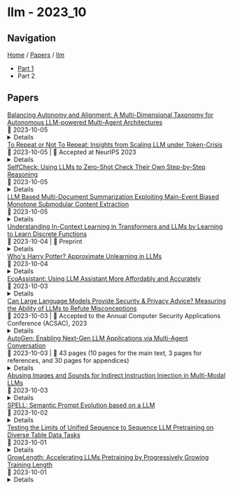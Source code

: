 # llm - 2023_10

## Navigation

[Home](https://arxcompass.github.io) / [Papers](https://arxcompass.github.io/papers) / [llm](https://arxcompass.github.io/papers/llm)

- [Part 1](papers_1.md)
- Part 2

## Papers

<div class="paper-card">
    <div class="paper-title"><a href="http://arxiv.org/abs/2310.03659v1">Balancing Autonomy and Alignment: A Multi-Dimensional Taxonomy for Autonomous LLM-powered Multi-Agent Architectures</a></div>
    <div class="paper-meta">
      📅 2023-10-05
    </div>
    <details class="paper-abstract">
      Large language models (LLMs) have revolutionized the field of artificial intelligence, endowing it with sophisticated language understanding and generation capabilities. However, when faced with more complex and interconnected tasks that demand a profound and iterative thought process, LLMs reveal their inherent limitations. Autonomous LLM-powered multi-agent systems represent a strategic response to these challenges. Such systems strive for autonomously tackling user-prompted goals by decomposing them into manageable tasks and orchestrating their execution and result synthesis through a collective of specialized intelligent agents. Equipped with LLM-powered reasoning capabilities, these agents harness the cognitive synergy of collaborating with their peers, enhanced by leveraging contextual resources such as tools and datasets. While these architectures hold promising potential in amplifying AI capabilities, striking the right balance between different levels of autonomy and alignment remains the crucial challenge for their effective operation. This paper proposes a comprehensive multi-dimensional taxonomy, engineered to analyze how autonomous LLM-powered multi-agent systems balance the dynamic interplay between autonomy and alignment across various aspects inherent to architectural viewpoints such as goal-driven task management, agent composition, multi-agent collaboration, and context interaction. It also includes a domain-ontology model specifying fundamental architectural concepts. Our taxonomy aims to empower researchers, engineers, and AI practitioners to systematically analyze the architectural dynamics and balancing strategies employed by these increasingly prevalent AI systems. The exploratory taxonomic classification of selected representative LLM-powered multi-agent systems illustrates its practical utility and reveals potential for future research and development.
    </details>
</div>
<div class="paper-card">
    <div class="paper-title"><a href="http://arxiv.org/abs/2305.13230v2">To Repeat or Not To Repeat: Insights from Scaling LLM under Token-Crisis</a></div>
    <div class="paper-meta">
      📅 2023-10-05
      | 💬 Accepted at NeurIPS 2023
    </div>
    <details class="paper-abstract">
      Recent research has highlighted the importance of dataset size in scaling language models. However, large language models (LLMs) are notoriously token-hungry during pre-training, and high-quality text data on the web is approaching its scaling limit for LLMs. To further enhance LLMs, a straightforward approach is to repeat the pre-training data for additional epochs. In this study, we empirically investigate three key aspects under this approach. First, we explore the consequences of repeating pre-training data, revealing that the model is susceptible to overfitting, leading to multi-epoch degradation. Second, we examine the key factors contributing to multi-epoch degradation, finding that significant factors include dataset size, model parameters, and training objectives, while less influential factors consist of dataset quality and model FLOPs. Finally, we explore whether widely used regularization can alleviate multi-epoch degradation. Most regularization techniques do not yield significant improvements, except for dropout, which demonstrates remarkable effectiveness but requires careful tuning when scaling up the model size. Additionally, we discover that leveraging mixture-of-experts (MoE) enables cost-effective and efficient hyper-parameter tuning for computationally intensive dense LLMs with comparable trainable parameters, potentially impacting efficient LLM development on a broader scale.
    </details>
</div>
<div class="paper-card">
    <div class="paper-title"><a href="http://arxiv.org/abs/2308.00436v3">SelfCheck: Using LLMs to Zero-Shot Check Their Own Step-by-Step Reasoning</a></div>
    <div class="paper-meta">
      📅 2023-10-05
    </div>
    <details class="paper-abstract">
      The recent progress in large language models (LLMs), especially the invention of chain-of-thought prompting, has made it possible to automatically answer questions by stepwise reasoning. However, when faced with more complicated problems that require non-linear thinking, even the strongest LLMs make mistakes. To address this, we explore whether LLMs are able to recognize errors in their own step-by-step reasoning, without resorting to external resources. To this end, we propose SelfCheck, a general-purpose zero-shot verification schema for recognizing such errors. We then use the results of these checks to improve question-answering performance by conducting weighted voting on multiple solutions to the question. We test SelfCheck on three datasets (GSM8K, MathQA, and MATH) and find that it successfully recognizes errors and, in turn, increases final answer accuracies.
    </details>
</div>
<div class="paper-card">
    <div class="paper-title"><a href="http://arxiv.org/abs/2310.03414v1">LLM Based Multi-Document Summarization Exploiting Main-Event Biased Monotone Submodular Content Extraction</a></div>
    <div class="paper-meta">
      📅 2023-10-05
    </div>
    <details class="paper-abstract">
      Multi-document summarization is a challenging task due to its inherent subjective bias, highlighted by the low inter-annotator ROUGE-1 score of 0.4 among DUC-2004 reference summaries. In this work, we aim to enhance the objectivity of news summarization by focusing on the main event of a group of related news documents and presenting it coherently with sufficient context. Our primary objective is to succinctly report the main event, ensuring that the summary remains objective and informative. To achieve this, we employ an extract-rewrite approach that incorporates a main-event biased monotone-submodular function for content selection. This enables us to extract the most crucial information related to the main event from the document cluster. To ensure coherence, we utilize a fine-tuned Language Model (LLM) for rewriting the extracted content into a coherent text. The evaluation using objective metrics and human evaluators confirms the effectiveness of our approach, as it surpasses potential baselines, demonstrating excellence in both content coverage, coherence, and informativeness.
    </details>
</div>
<div class="paper-card">
    <div class="paper-title"><a href="http://arxiv.org/abs/2310.03016v1">Understanding In-Context Learning in Transformers and LLMs by Learning to Learn Discrete Functions</a></div>
    <div class="paper-meta">
      📅 2023-10-04
      | 💬 Preprint
    </div>
    <details class="paper-abstract">
      In order to understand the in-context learning phenomenon, recent works have adopted a stylized experimental framework and demonstrated that Transformers can learn gradient-based learning algorithms for various classes of real-valued functions. However, the limitations of Transformers in implementing learning algorithms, and their ability to learn other forms of algorithms are not well understood. Additionally, the degree to which these capabilities are confined to attention-based models is unclear. Furthermore, it remains to be seen whether the insights derived from these stylized settings can be extrapolated to pretrained Large Language Models (LLMs). In this work, we take a step towards answering these questions by demonstrating the following: (a) On a test-bed with a variety of Boolean function classes, we find that Transformers can nearly match the optimal learning algorithm for 'simpler' tasks, while their performance deteriorates on more 'complex' tasks. Additionally, we find that certain attention-free models perform (almost) identically to Transformers on a range of tasks. (b) When provided a teaching sequence, i.e. a set of examples that uniquely identifies a function in a class, we show that Transformers learn more sample-efficiently. Interestingly, our results show that Transformers can learn to implement two distinct algorithms to solve a single task, and can adaptively select the more sample-efficient algorithm depending on the sequence of in-context examples. (c) Lastly, we show that extant LLMs, e.g. LLaMA-2, GPT-4, can compete with nearest-neighbor baselines on prediction tasks that are guaranteed to not be in their training set.
    </details>
</div>
<div class="paper-card">
    <div class="paper-title"><a href="http://arxiv.org/abs/2310.02238v2">Who's Harry Potter? Approximate Unlearning in LLMs</a></div>
    <div class="paper-meta">
      📅 2023-10-04
    </div>
    <details class="paper-abstract">
      Large language models (LLMs) are trained on massive internet corpora that often contain copyrighted content. This poses legal and ethical challenges for the developers and users of these models, as well as the original authors and publishers. In this paper, we propose a novel technique for unlearning a subset of the training data from a LLM, without having to retrain it from scratch. We evaluate our technique on the task of unlearning the Harry Potter books from the Llama2-7b model (a generative language model recently open-sourced by Meta). While the model took over 184K GPU-hours to pretrain, we show that in about 1 GPU hour of finetuning, we effectively erase the model's ability to generate or recall Harry Potter-related content, while its performance on common benchmarks (such as Winogrande, Hellaswag, arc, boolq and piqa) remains almost unaffected. We make our fine-tuned model publicly available on HuggingFace for community evaluation. To the best of our knowledge, this is the first paper to present an effective technique for unlearning in generative language models. Our technique consists of three main components: First, we use a reinforced model that is further trained on the target data to identify the tokens that are most related to the unlearning target, by comparing its logits with those of a baseline model. Second, we replace idiosyncratic expressions in the target data with generic counterparts, and leverage the model's own predictions to generate alternative labels for every token. These labels aim to approximate the next-token predictions of a model that has not been trained on the target data. Third, we finetune the model on these alternative labels, which effectively erases the original text from the model's memory whenever it is prompted with its context.
    </details>
</div>
<div class="paper-card">
    <div class="paper-title"><a href="http://arxiv.org/abs/2310.03046v1">EcoAssistant: Using LLM Assistant More Affordably and Accurately</a></div>
    <div class="paper-meta">
      📅 2023-10-03
    </div>
    <details class="paper-abstract">
      Today, users ask Large language models (LLMs) as assistants to answer queries that require external knowledge; they ask about the weather in a specific city, about stock prices, and even about where specific locations are within their neighborhood. These queries require the LLM to produce code that invokes external APIs to answer the user's question, yet LLMs rarely produce correct code on the first try, requiring iterative code refinement upon execution results. In addition, using LLM assistants to support high query volumes can be expensive. In this work, we contribute a framework, EcoAssistant, that enables LLMs to answer code-driven queries more affordably and accurately. EcoAssistant contains three components. First, it allows the LLM assistants to converse with an automatic code executor to iteratively refine code or to produce answers based on the execution results. Second, we use a hierarchy of LLM assistants, which attempts to answer the query with weaker, cheaper LLMs before backing off to stronger, expensive ones. Third, we retrieve solutions from past successful queries as in-context demonstrations to help subsequent queries. Empirically, we show that EcoAssistant offers distinct advantages for affordability and accuracy, surpassing GPT-4 by 10 points of success rate with less than 50% of GPT-4's cost.
    </details>
</div>
<div class="paper-card">
    <div class="paper-title"><a href="http://arxiv.org/abs/2310.02431v1">Can Large Language Models Provide Security & Privacy Advice? Measuring the Ability of LLMs to Refute Misconceptions</a></div>
    <div class="paper-meta">
      📅 2023-10-03
      | 💬 Accepted to the Annual Computer Security Applications Conference (ACSAC), 2023
    </div>
    <details class="paper-abstract">
      Users seek security & privacy (S&P) advice from online resources, including trusted websites and content-sharing platforms. These resources help users understand S&P technologies and tools and suggest actionable strategies. Large Language Models (LLMs) have recently emerged as trusted information sources. However, their accuracy and correctness have been called into question. Prior research has outlined the shortcomings of LLMs in answering multiple-choice questions and user ability to inadvertently circumvent model restrictions (e.g., to produce toxic content). Yet, the ability of LLMs to provide reliable S&P advice is not well-explored. In this paper, we measure their ability to refute popular S&P misconceptions that the general public holds. We first study recent academic literature to curate a dataset of over a hundred S&P-related misconceptions across six different topics. We then query two popular LLMs (Bard and ChatGPT) and develop a labeling guide to evaluate their responses to these misconceptions. To comprehensively evaluate their responses, we further apply three strategies: query each misconception multiple times, generate and query their paraphrases, and solicit source URLs of the responses. Both models demonstrate, on average, a 21.3% non-negligible error rate, incorrectly supporting popular S&P misconceptions. The error rate increases to 32.6% when we repeatedly query LLMs with the same or paraphrased misconceptions. We also expose that models may partially support a misconception or remain noncommittal, refusing a firm stance on misconceptions. Our exploration of information sources for responses revealed that LLMs are susceptible to providing invalid URLs (21.2% for Bard and 67.7% for ChatGPT) or point to unrelated sources (44.2% returned by Bard and 18.3% by ChatGPT).
    </details>
</div>
<div class="paper-card">
    <div class="paper-title"><a href="http://arxiv.org/abs/2308.08155v2">AutoGen: Enabling Next-Gen LLM Applications via Multi-Agent Conversation</a></div>
    <div class="paper-meta">
      📅 2023-10-03
      | 💬 43 pages (10 pages for the main text, 3 pages for references, and 30 pages for appendices)
    </div>
    <details class="paper-abstract">
      AutoGen is an open-source framework that allows developers to build LLM applications via multiple agents that can converse with each other to accomplish tasks. AutoGen agents are customizable, conversable, and can operate in various modes that employ combinations of LLMs, human inputs, and tools. Using AutoGen, developers can also flexibly define agent interaction behaviors. Both natural language and computer code can be used to program flexible conversation patterns for different applications. AutoGen serves as a generic infrastructure to build diverse applications of various complexities and LLM capacities. Empirical studies demonstrate the effectiveness of the framework in many example applications, with domains ranging from mathematics, coding, question answering, operations research, online decision-making, entertainment, etc.
    </details>
</div>
<div class="paper-card">
    <div class="paper-title"><a href="http://arxiv.org/abs/2307.10490v4">Abusing Images and Sounds for Indirect Instruction Injection in Multi-Modal LLMs</a></div>
    <div class="paper-meta">
      📅 2023-10-03
    </div>
    <details class="paper-abstract">
      We demonstrate how images and sounds can be used for indirect prompt and instruction injection in multi-modal LLMs. An attacker generates an adversarial perturbation corresponding to the prompt and blends it into an image or audio recording. When the user asks the (unmodified, benign) model about the perturbed image or audio, the perturbation steers the model to output the attacker-chosen text and/or make the subsequent dialog follow the attacker's instruction. We illustrate this attack with several proof-of-concept examples targeting LLaVa and PandaGPT.
    </details>
</div>
<div class="paper-card">
    <div class="paper-title"><a href="http://arxiv.org/abs/2310.01260v1">SPELL: Semantic Prompt Evolution based on a LLM</a></div>
    <div class="paper-meta">
      📅 2023-10-02
    </div>
    <details class="paper-abstract">
      Prompt engineering is a new paradigm for enhancing the performance of trained neural network models. For optimizing text-style prompts, existing methods usually individually operate small portions of a text step by step, which either breaks the fluency or could not globally adjust a prompt. Since large language models (LLMs) have powerful ability of generating coherent texts token by token, can we utilize LLMs for improving prompts? Based on this motivation, in this paper, considering a trained LLM as a text generator, we attempt to design a black-box evolution algorithm for automatically optimizing texts, namely SPELL (Semantic Prompt Evolution based on a LLM). The proposed method is evaluated with different LLMs and evolution parameters in different text tasks. Experimental results show that SPELL could rapidly improve the prompts indeed. We further explore the evolution process and discuss on the limitations, potential possibilities and future work.
    </details>
</div>
<div class="paper-card">
    <div class="paper-title"><a href="http://arxiv.org/abs/2310.00789v1">Testing the Limits of Unified Sequence to Sequence LLM Pretraining on Diverse Table Data Tasks</a></div>
    <div class="paper-meta">
      📅 2023-10-01
    </div>
    <details class="paper-abstract">
      Tables stored in databases and tables which are present in web pages and articles account for a large part of semi-structured data that is available on the internet. It then becomes pertinent to develop a modeling approach with large language models (LLMs) that can be used to solve diverse table tasks such as semantic parsing, question answering as well as classification problems. Traditionally, there existed separate models specialized for each task individually. It raises the question of how far can we go to build a unified model that works well on some table tasks without significant degradation on others. To that end, we attempt at creating a shared modeling approach in the pretraining stage with encoder-decoder style LLMs that can cater to diverse tasks. We evaluate our approach that continually pretrains and finetunes different model families of T5 with data from tables and surrounding context, on these downstream tasks at different model scales. Through multiple ablation studies, we observe that our pretraining with self-supervised objectives can significantly boost the performance of the models on these tasks. As an example of one improvement, we observe that the instruction finetuned public models which come specialized on text question answering (QA) and have been trained on table data still have room for improvement when it comes to table specific QA. Our work is the first attempt at studying the advantages of a unified approach to table specific pretraining when scaled from 770M to 11B sequence to sequence models while also comparing the instruction finetuned variants of the models.
    </details>
</div>
<div class="paper-card">
    <div class="paper-title"><a href="http://arxiv.org/abs/2310.00576v1">GrowLength: Accelerating LLMs Pretraining by Progressively Growing Training Length</a></div>
    <div class="paper-meta">
      📅 2023-10-01
    </div>
    <details class="paper-abstract">
      The evolving sophistication and intricacies of Large Language Models (LLMs) yield unprecedented advancements, yet they simultaneously demand considerable computational resources and incur significant costs. To alleviate these challenges, this paper introduces a novel, simple, and effective method named ``\growlength'' to accelerate the pretraining process of LLMs. Our method progressively increases the training length throughout the pretraining phase, thereby mitigating computational costs and enhancing efficiency. For instance, it begins with a sequence length of 128 and progressively extends to 4096. This approach enables models to process a larger number of tokens within limited time frames, potentially boosting their performance. In other words, the efficiency gain is derived from training with shorter sequences optimizing the utilization of resources. Our extensive experiments with various state-of-the-art LLMs have revealed that models trained using our method not only converge more swiftly but also exhibit superior performance metrics compared to those trained with existing methods. Furthermore, our method for LLMs pretraining acceleration does not require any additional engineering efforts, making it a practical solution in the realm of LLMs.
    </details>
</div>
